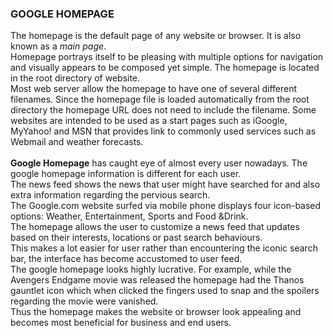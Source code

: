 ### GOOGLE HOMEPAGE
The homepage is the default page of any website or browser. It is also known as a *main page*.<br/>
Homepage portrays itself to be pleasing with multiple options for navigation and visually appears to be composed yet simple. 
The homepage is located in the root directory of website.<br/>
Most web server allow the homepage to have one of several different filenames. Since the homepage file is loaded automatically from the root directory the homepage URL does not need to include the filename. Some websites are intended to be used as a start pages such as iGoogle, MyYahoo! and MSN that provides link to commonly used services such as Webmail and weather forecasts.<br/><br/>
**Google Homepage** has caught eye of almost every user nowadays. The google homepage information is different for each user.<br/>
The news feed shows the news that user might have searched for and also extra information regarding the pervious search. <br/>
The Google.com website surfed via mobile phone displays four icon-based options: Weather, Entertainment, Sports and Food &Drink.<br/>
The homepage allows the user to customize a news feed that updates based on their interests, locations or past search behaviours. <br/>
This makes a lot easier for user rather than encountering the iconic search bar, the interface has become accustomed to user feed.<br/>
The google homepage looks highly lucrative. For example, while the Avengers Endgame movie was released the homepage had the Thanos gauntlet icon which when clicked the fingers used to snap and the spoilers regarding the movie were vanished.<br/>
Thus the homepage makes the website or browser look appealing and becomes most beneficial for business and end users.<br/>
